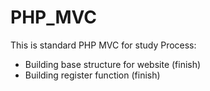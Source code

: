 # PHP_MVC
This is standard PHP MVC for study
Process: 
- Building base structure for website (finish)
- Building register function (finish)
